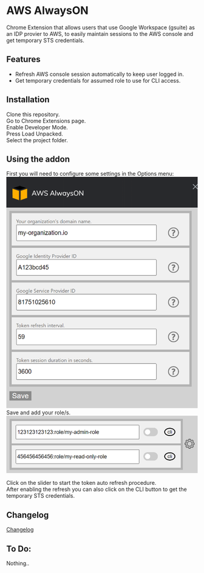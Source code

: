 # AWS AlwaysON  
Chrome Extension that allows users that use Google Workspace (gsuite) as an IDP provier to AWS, to easily maintain sessions to the AWS console and get temporary STS credentials.
## Features
- Refresh AWS console session automatically to keep user logged in. 
- Get temporary credentials for assumed role to use for CLI access.

## Installation
Clone this repository.  
Go to Chrome Extensions page.  
Enable Developer Mode.  
Press Load Unpacked.  
Select the project folder.  

## Using the addon  
First you will need to configure some settings in the Options menu:  
![Options](img/options.png)  
Save and add your role/s.  
![Main menu](img/main.png)  

Click on the slider to start the token auto refresh procedure.  
After enabling the refresh you can also click on the CLI button to get the temporary STS credentials.  

## Changelog
[Changelog](/changelog.md)  

## To Do:  
Nothing..